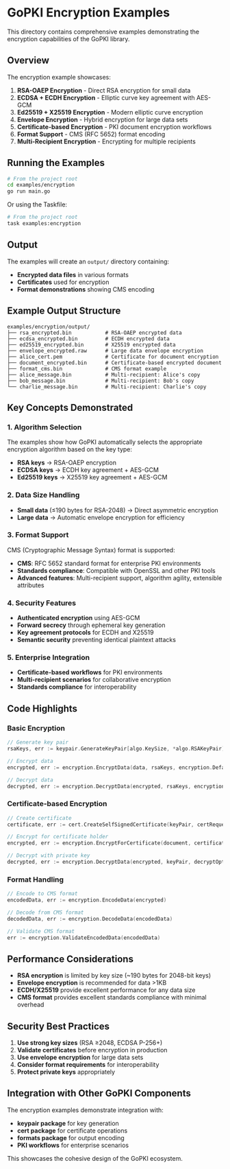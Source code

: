 # GoPKI Encryption Examples

This directory contains comprehensive examples demonstrating the encryption capabilities of the GoPKI library.

## Overview

The encryption example showcases:

1. **RSA-OAEP Encryption** - Direct RSA encryption for small data
2. **ECDSA + ECDH Encryption** - Elliptic curve key agreement with AES-GCM
3. **Ed25519 + X25519 Encryption** - Modern elliptic curve encryption
4. **Envelope Encryption** - Hybrid encryption for large data sets
5. **Certificate-based Encryption** - PKI document encryption workflows
6. **Format Support** - CMS (RFC 5652) format encoding
7. **Multi-Recipient Encryption** - Encrypting for multiple recipients

## Running the Examples

```bash
# From the project root
cd examples/encryption
go run main.go
```

Or using the Taskfile:

```bash
# From the project root
task examples:encryption
```

## Output

The examples will create an `output/` directory containing:

- **Encrypted data files** in various formats
- **Certificates** used for encryption
- **Format demonstrations** showing CMS encoding

## Example Output Structure

```
examples/encryption/output/
├── rsa_encrypted.bin           # RSA-OAEP encrypted data
├── ecdsa_encrypted.bin         # ECDH encrypted data
├── ed25519_encrypted.bin       # X25519 encrypted data
├── envelope_encrypted.raw      # Large data envelope encryption
├── alice_cert.pem              # Certificate for document encryption
├── document_encrypted.bin      # Certificate-based encrypted document
├── format_cms.bin              # CMS format example
├── alice_message.bin           # Multi-recipient: Alice's copy
├── bob_message.bin             # Multi-recipient: Bob's copy
└── charlie_message.bin         # Multi-recipient: Charlie's copy
```

## Key Concepts Demonstrated

### 1. Algorithm Selection

The examples show how GoPKI automatically selects the appropriate encryption algorithm based on the key type:

- **RSA keys** → RSA-OAEP encryption
- **ECDSA keys** → ECDH key agreement + AES-GCM
- **Ed25519 keys** → X25519 key agreement + AES-GCM

### 2. Data Size Handling

- **Small data** (≤190 bytes for RSA-2048) → Direct asymmetric encryption
- **Large data** → Automatic envelope encryption for efficiency

### 3. Format Support

CMS (Cryptographic Message Syntax) format is supported:

- **CMS**: RFC 5652 standard format for enterprise PKI environments
- **Standards compliance**: Compatible with OpenSSL and other PKI tools
- **Advanced features**: Multi-recipient support, algorithm agility, extensible attributes

### 4. Security Features

- **Authenticated encryption** using AES-GCM
- **Forward secrecy** through ephemeral key generation
- **Key agreement protocols** for ECDH and X25519
- **Semantic security** preventing identical plaintext attacks

### 5. Enterprise Integration

- **Certificate-based workflows** for PKI environments
- **Multi-recipient scenarios** for collaborative encryption
- **Standards compliance** for interoperability

## Code Highlights

### Basic Encryption

```go
// Generate key pair
rsaKeys, err := keypair.GenerateKeyPair[algo.KeySize, *algo.RSAKeyPair](2048)

// Encrypt data
encrypted, err := encryption.EncryptData(data, rsaKeys, encryption.DefaultEncryptOptions())

// Decrypt data
decrypted, err := encryption.DecryptData(encrypted, rsaKeys, encryption.DefaultDecryptOptions())
```

### Certificate-based Encryption

```go
// Create certificate
certificate, err := cert.CreateSelfSignedCertificate(keyPair, certRequest)

// Encrypt for certificate holder
encrypted, err := encryption.EncryptForCertificate(document, certificate, opts)

// Decrypt with private key
decrypted, err := encryption.DecryptData(encrypted, keyPair, decryptOpts)
```

### Format Handling

```go
// Encode to CMS format
encodedData, err := encryption.EncodeData(encrypted)

// Decode from CMS format
decodedData, err := encryption.DecodeData(encodedData)

// Validate CMS format
err := encryption.ValidateEncodedData(encodedData)
```

## Performance Considerations

- **RSA encryption** is limited by key size (~190 bytes for 2048-bit keys)
- **Envelope encryption** is recommended for data >1KB
- **ECDH/X25519** provide excellent performance for any data size
- **CMS format** provides excellent standards compliance with minimal overhead

## Security Best Practices

1. **Use strong key sizes** (RSA ≥2048, ECDSA P-256+)
2. **Validate certificates** before encryption in production
3. **Use envelope encryption** for large data sets
4. **Consider format requirements** for interoperability
5. **Protect private keys** appropriately

## Integration with Other GoPKI Components

The encryption examples demonstrate integration with:

- **keypair package** for key generation
- **cert package** for certificate operations
- **formats package** for output encoding
- **PKI workflows** for enterprise scenarios

This showcases the cohesive design of the GoPKI ecosystem.
